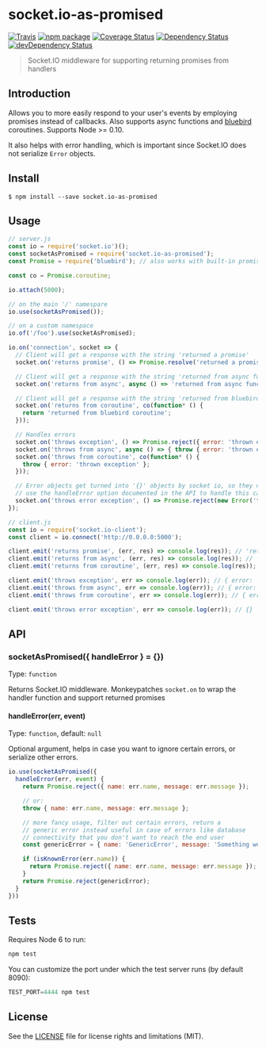 # socket.io-as-promised

[![Travis][build-badge]][build]
[![npm package][npm-badge]][npm]
[![Coverage Status][coveralls-badge]][coveralls]
[![Dependency Status][dependency-status-badge]][dependency-status]
[![devDependency Status][dev-dependency-status-badge]][dev-dependency-status]

> Socket.IO middleware for supporting returning promises from handlers

## Introduction

Allows you to more easily respond to your user's events by employing promises instead of callbacks. Also supports async functions and [bluebird](https://github.com/petkaantonov/bluebird) coroutines. Supports Node >= 0.10.

It also helps with error handling, which is important since Socket.IO does not serialize `Error` objects.

## Install

```
$ npm install --save socket.io-as-promised
```

## Usage

```js
// server.js
const io = require('socket.io')();
const socketAsPromised = require('socket.io-as-promised');
const Promise = require('bluebird'); // also works with built-in promises

const co = Promise.coroutine;

io.attach(5000);

// on the main '/' namespare
io.use(socketAsPromised());

// on a custom namespace
io.of('/foo').use(socketAsPromised);

io.on('connection', socket => {
  // Client will get a response with the string 'returned a promise'
  socket.on('returns promise', () => Promise.resolve('returned a promise'));

  // Client will get a response with the string 'returned from async function'
  socket.on('returns from async', async () => 'returned from async function');

  // Client will get a response with the string 'returned from bluebird coroutine'
  socket.on('returns from coroutine', co(function* () {
    return 'returned from bluebird coroutine';
  }));

  // Handles errors
  socket.on('throws exception', () => Promise.reject({ error: 'thrown exception' }));
  socket.on('throws from async', async () => { throw { error: 'thrown exception'; } });
  socket.on('throws from coroutine', co(function* () {
    throw { error: 'thrown exception' };
  }));

  // Error objects get turned into '{}' objects by socket io, so they need serializing
  // use the handleError option documented in the API to handle this case
  socket.on('throws error exception', () => Promise.reject(new Error('thrown exception')));
});
```

```js
// client.js
const io = require('socket.io-client');
const client = io.connect('http://0.0.0.0:5000');

client.emit('returns promise', (err, res) => console.log(res)); // 'returned a promise'
client.emit('returns from async', (err, res) => console.log(res)); // 'returned from async'
client.emit('returns from coroutine', (err, res) => console.log(res)); // 'returned from bluebird coroutine'

client.emit('throws exception', err => console.log(err)); // { error: 'thrown exception' }
client.emit('throws from async', err => console.log(err)); // { error: 'thrown exception' }
client.emit('throws from coroutine', err => console.log(err)); // { error: 'thrown exception' }

client.emit('throws error exception', err => console.log(err)); // {}
```

## API

### socketAsPromised({ handleError } = {})

Type: `function`

Returns Socket.IO middleware. Monkeypatches `socket.on` to wrap the handler function and support returned promises

#### handleError(err, event)

Type: `function`, default: `null`

Optional argument, helps in case you want to ignore certain errors, or serialize other errors.

```js
io.use(socketAsPromised({
  handleError(err, event) {
    return Promise.reject({ name: err.name, message: err.message });

    // or:
    throw { name: err.name, message: err.message };

    // more fancy usage, filter out certain errors, return a
    // generic error instead useful in case of errors like database
    // connectivity that you don't want to reach the end user
    const genericError = { name: 'GenericError', message: 'Something went wrong' };

    if (isKnownError(err.name)) {
      return Promise.reject({ name: err.name, message: err.message });
    }
    return Promise.reject(genericError);
  }
}))
```

## Tests

Requires Node 6 to run:

```js
npm test
```

You can customize the port under which the test server runs (by default 8090):

```js
TEST_PORT=4444 npm test
```

## License

See the [LICENSE](LICENSE.md) file for license rights and limitations (MIT).

[build-badge]: https://img.shields.io/travis/perrin4869/socket.io-as-promised/master.svg?style=flat-square
[build]: https://travis-ci.org/perrin4869/socket.io-as-promised

[npm-badge]: https://img.shields.io/npm/v/socket.io-as-promised.svg?style=flat-square
[npm]: https://www.npmjs.org/package/socket.io-as-promised

[coveralls-badge]: https://img.shields.io/coveralls/perrin4869/socket.io-as-promised/master.svg?style=flat-square
[coveralls]: https://coveralls.io/r/perrin4869/socket.io-as-promised

[dependency-status-badge]: https://david-dm.org/perrin4869/socket.io-as-promised.svg?style=flat-square
[dependency-status]: https://david-dm.org/perrin4869/socket.io-as-promised

[dev-dependency-status-badge]: https://david-dm.org/perrin4869/socket.io-as-promised/dev-status.svg?style=flat-square
[dev-dependency-status]: https://david-dm.org/perrin4869/socket.io-as-promised#info=devDependencies
